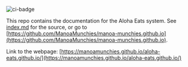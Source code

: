 ![ci-badge](https://github.com/ManoaMunchies/manoa-munchies/workflows/aloha-eats/badge.svg)

This repo contains the documentation for the Aloha Eats system. See [index.md](index.md) for the source, or go to [https://github.com/ManoaMunchies/manoa-munchies.github.io](https://github.com/ManoaMunchies/manoa-munchies.github.io).

Link to the webpage: [https://manoamunchies.github.io/aloha-eats.github.io/](https://manoamunchies.github.io/aloha-eats.github.io/)
